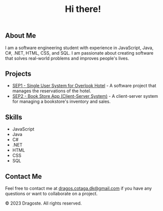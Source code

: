 <!DOCTYPE html>
<html>
  <head>
    <meta charset="UTF-8">
  </head>
  <body>
    <header>
      <h1>Hi there!</h1>
    </header>
    <main>
      <section>
        <h2>About Me</h2>
        <p>I am a software engineering student with experience in JavaScript, Java, C#, .NET, HTML, CSS, and SQL. I am passionate about creating software that solves real-world problems and improves people's lives.</p>
      </section>
      <section>
        <h2>Projects</h2>
        <ul>
          <li><a href="#">SEP1 - Single User System for Overlook Hotel</a> - A software project that manages the reservations of the hotel.</li>
          <li><a href="#">SEP2 - Book Store App (Client-Server System)</a> - A client-server system for managing a bookstore's inventory and sales.</li>
        </ul>
      </section>
      <section>
        <h2>Skills</h2>
        <ul>
          <li>JavaScript</li>
          <li>Java</li>
          <li>C#</li>
          <li>.NET</li>
          <li>HTML</li>
          <li>CSS</li>
          <li>SQL</li>
        </ul>
      </section>
      <section>
        <h2>Contact Me</h2>
        <p>Feel free to contact me at <a href="mailto:dragos.cotaga.dk@gmail.com">dragos.cotaga.dk@gmail.com</a> if you have any questions or want to collaborate on a project.</p>
      </section>
    </main>
    <footer>
      <p>&copy; 2023 Dragoste. All rights reserved.</p>
    </footer>
  </body>
</html>
